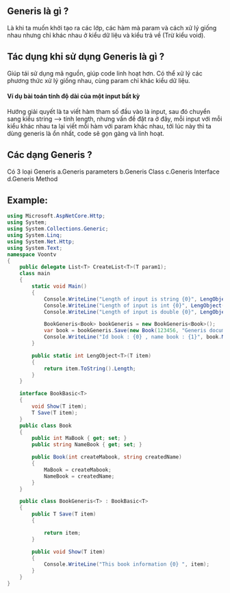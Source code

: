 ## Generis là gì ?
Là khi ta muốn khởi tạo ra các lớp, các hàm mà param và cách xử lý giống nhau nhưng chỉ khác
nhau ở kiểu dữ liệu và kiểu trả về (Trừ kiểu void).

## Tác dụng khi sử dụng Generis là gì ?
Giúp tái sử dụng mã nguồn, giúp code linh hoạt hơn. Có thể xử lý các phương thức xử lý 
giống nhau, cùng param chỉ khác kiểu dữ liệu.
#### Ví dụ bài toán tính độ dài của một input bất kỳ
Hướng giải quyết là ta viết hàm tham số đầu vào là input, sau đó chuyển sang kiểu string --> tính length, nhưng vấn đề đặt ra ở đây, mỗi input với mỗi kiểu khác nhau ta lại viết mỗi hàm với param
khác nhau, tới lúc này thì ta dùng generis là ổn nhất, code sẽ gọn gàng và linh hoạt.

## Các dạng Generis ?
Có 3 loại Generis
 a.Generis parameters
 b.Generis Class
 c.Generis Interface
 d.Generis Method

## Example:
````cs
using Microsoft.AspNetCore.Http;
using System;
using System.Collections.Generic;
using System.Linq;
using System.Net.Http;
using System.Text;
namespace Voontv
{
    public delegate List<T> CreateList<T>(T param1);
    class main
    {
        static void Main()
        {
            Console.WriteLine("Length of input is string {0}", LengObject("Learn Java"));
            Console.WriteLine("Length of input is int {0}", LengObject(1234));
            Console.WriteLine("Length of input is double {0}", LengObject(12.787878787));

            BookGeneris<Book> bookGeneris = new BookGeneris<Book>();
            var book = bookGeneris.Save(new Book(123456, "Generis document"));
            Console.WriteLine("Id book : {0} , name book : {1}", book.MaBook, book.NameBook);
        }

        public static int LengObject<T>(T item)
        {
            return item.ToString().Length;
        }
    }

    interface BookBasic<T>
    {
        void Show(T item);
        T Save(T item);
    }
    public class Book
    {
        public int MaBook { get; set; }
        public string NameBook { get; set; }

        public Book(int createMabook, string createdName)
        {
            MaBook = createMabook;
            NameBook = createdName;
        }
    }

    public class BookGeneris<T> : BookBasic<T>
    {
        public T Save(T item)
        {

            return item;
        }

        public void Show(T item)
        {
            Console.WriteLine("This book information {0} ", item);
        }
    }
}
````